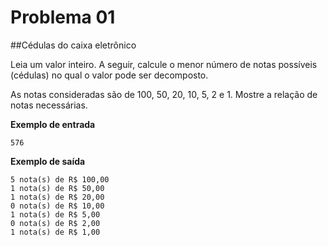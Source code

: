 # Problema 01

##Cédulas do caixa eletrônico

Leia um valor inteiro. A seguir, calcule o menor número de notas possíveis (cédulas) no qual o valor pode ser decomposto.

As notas consideradas são de 100, 50, 20, 10, 5, 2 e 1. Mostre a relação de notas necessárias.

**Exemplo de entrada**
```
576
```

**Exemplo de saída**
```
5 nota(s) de R$ 100,00
1 nota(s) de R$ 50,00
1 nota(s) de R$ 20,00
0 nota(s) de R$ 10,00
1 nota(s) de R$ 5,00
0 nota(s) de R$ 2,00
1 nota(s) de R$ 1,00
```
